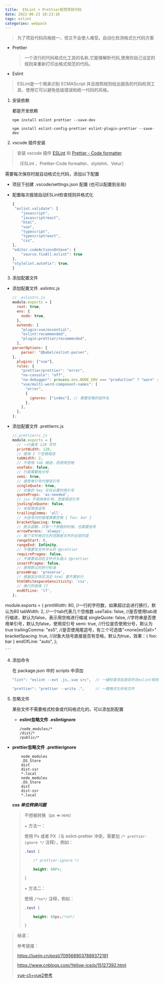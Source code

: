 ```yaml
---
title:  ESLint + Prettier规范项目代码
date: 2022-06-23 18:23:10
tags: eslint
categories: webpack
---
```


> 为了项目代码风格统一，但又不会使人难受。自动化检测格式化代码方案

- Prettier

	> 一个流行的代码格式化工具的名称,它能够解析代码,使用你自己设定的规则来重新打印出格式规范的代码。

	

- Eslint

> ESLint是一个用来识别 ECMAScript 并且按照规则给出报告的代码检测工具，使用它可以避免低级错误和统一代码的风格。

<!--more-->

1. 安装依赖

	都是开发依赖

	```
	npm install eslint prettier --save-dev
	
	npm install eslint-config-prettier eslint-plugin-prettier --save-dev
	```

2. vscode 插件安装

  > 安装 vscode 插件 [ESLint](https://link.juejin.cn/?target=https%3A%2F%2Fmarketplace.visualstudio.com%2Fitems%3FitemName%3Ddbaeumer.vscode-eslint) 和 [Prettier - Code formatter](https://link.juejin.cn/?target=https%3A%2F%2Fmarketplace.visualstudio.com%2Fitems%3FitemName%3Desbenp.prettier-vscode)
  >
  > （ESLint 、Prettier-Code formatter、stylelint、Vetur）

  需要每次保存时就自动格式化代码，添加以下配置

  - 项目下创建 .vscode/settings.json 配置 (也可以配置到全局)

  - 配置每次报错自动ESLint检查规则并格式化

  	```js
  	{
  	 "eslint.validate": [
  	    "javascript",
  	    "javascriptreact",
  	    "html",
  	    "vue",
  	    "typescript",
  	    "typescriptreact",
  	    "css",
  	],
  	"editor.codeActionsOnSave": {
  	    "source.fixAll.eslint": true
  	},
  	"stylelint.autoFix": true,
  	}
  	```

  

3. 添加配置文件

  - 添加配置文件 .eslintrc.js

  	```js
  	// .eslintrc.js
  	module.exports = {
  	  root: true,
  	  env: {
  	    node: true,
  	  },
  	  extends: [
  	    "plugin:vue/essential",
  	    "eslint:recommended",
  	    "plugin:prettier/recommended",
  	  ],
    parserOptions: {
  	    parser: "@babel/eslint-parser",
    },
  	  plugins: ["vue"],
  	  rules: {
  	    "prettier/prettier": "error",
  	    "no-console": "off",
  	    "no-debugger": process.env.NODE_ENV === "production" ? "warn" : "off",
  	    "vue/multi-word-component-names": [
  	      "error",
  	      {
  	        ignores: ["index"], // 需要忽略的组件名
  	      },
  	    ],
  	  },
  	};
  	
  	
  	```
  	
  	

  - 添加配置文件 .prettierrc.js

  	```js
  	//.prettierrc.js
  	module.exports = {
  	  // 一行最多 120 字符
  	  printWidth: 120,
  	  // 使用 2 个空格缩进
  	  tabWidth: 2,
  	  // 不使用 tab 缩进，而使用空格
  	  useTabs: false,
  	  // 行尾需要有分号
  	  semi: true,
  	  // 使用单引号代替双引号
  	  singleQuote: true,
  	  // 对象的 key 仅在必要时用引号
  	  quoteProps: 'as-needed',
  	  // jsx 不使用单引号，而使用双引号
  	  jsxSingleQuote: false,
  	  // 末尾使用逗号
  	  trailingComma: 'all',
  	  // 大括号内的首尾需要空格 { foo: bar }
  	  bracketSpacing: true,
  	  // 箭头函数，只有一个参数的时候，也需要括号
  	  arrowParens: 'always',
  	  // 每个文件格式化的范围是文件的全部内容
  	  rangeStart: 0,
  	  rangeEnd: Infinity,
  	  // 不需要写文件开头的 @prettier
  	  requirePragma: false,
  	  // 不需要自动在文件开头插入 @prettier
  	  insertPragma: false,
  	  // 使用默认的折行标准
  	  proseWrap: 'preserve',
  	  // 根据显示样式决定 html 要不要折行
  	  htmlWhitespaceSensitivity: 'css',
  	  // 换行符使用 lf
  	  endOfLine: 'lf',
  	};
  	
  	
  module.exports = {
  	  printWidth: 80, //一行的字符数，如果超过会进行换行，默认为80
  	  tabWidth: 2, //一个tab代表几个空格数
  	  useTabs: false, //是否使用tab进行缩进，默认为false，表示用空格进行缩减
  	  singleQuote: false, //字符串是否使用单引号，默认为false，使用双引号
  	  semi: true, //行位是否使用分号，默认为true
  	  trailingComma: "es5", //是否使用尾逗号，有三个可选值"<none|es5|all>"
  	  bracketSpacing: true, //对象大括号直接是否有空格，默认为true，效果：{ foo: bar }
  	  endOfLine: "auto",
  	};
  	
  	```
  	
  	

4. 添加命令

	在 package.json 中的 scripts 中添加

	```js
	"lint": "eslint --ext .js,.vue src",  // 一键检查项目是否符合eslint规则
	    
	"prettier": "prettier --write .",     // 一键格式化所有文件
	```

	

5. 忽略文件

	某些文件不需要格式检查或代码格式化的，可以添加到配置

	- **eslint忽略文件**	**.eslintignore**

		```
		/node_modules/*
		/dist/*
		/public/*
		```
		

		
- **prettier忽略文件**  **.prettierignore**
	
	```
		node_modules
		.DS_Store
		dist
		dist-ssr
		*.local
		node_modules
		.DS_Store
		dist
		dist-ssr
		*.local
	```
	
	***css 单位转换问题***
	
	> 不想被转换（px => rem）
	>
	> \+ 方法一：
	>
	>   使用 Px 或者 PX（与 eslint-prettier 冲突，需要加 `/* prettier-ignore */` 注释），例如：
	>
	> 
	>
	> ```css
	> .test {
	> 
	>     /* prettier-ignore */
	> 
	>     height: 60Px;
	> 
	> }
	> ```
	>
	> 
	>
	> 
	>
	> \+ 方法二：
	>
	>   使用 `/*no*/` 注释，例如：
	>
	> 
	>
	> ```css
	> .test {
	> 
	>     height: 60px;/*no*/
	> 
	> }
	> ```
	>
	>  

> 结语：
>
> 参考链接：
>
> https://juejin.cn/post/7095689037889372191
>
> https://www.cnblogs.com/Yellow-ice/p/15127392.html
>
> [vue-cli+vue2参考](https://juejin.cn/post/7068573328914513928)


